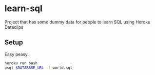 # learn-sql
Project that has some dummy data for people to learn SQL using Heroku Dataclips

## Setup

Easy peasy.  

```bash
heroku run bash
psql $DATABASE_URL -f world.sql
```



